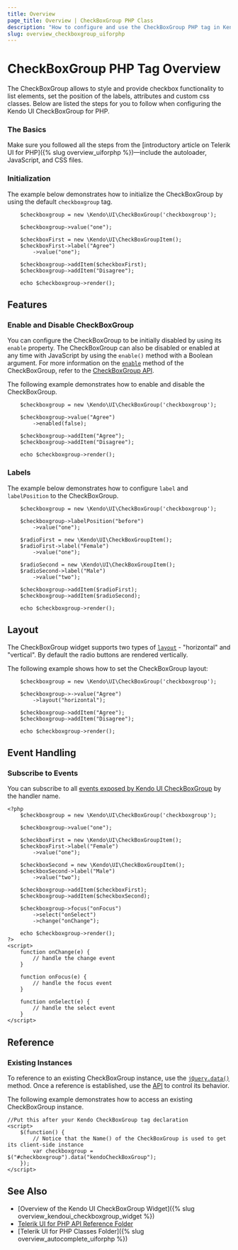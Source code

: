 ```yaml
---
title: Overview
page_title: Overview | CheckBoxGroup PHP Class
description: "How to configure and use the CheckBoxGroup PHP tag in Kendo UI."
slug: overview_checkboxgroup_uiforphp
---
```


# CheckBoxGroup PHP Tag Overview

The CheckBoxGroup allows to style and provide checkbox functionality to list elements, set the position of the labels, attributes and custom css classes. Below are listed the steps for you to follow when configuring the Kendo UI CheckBoxGroup for PHP.

### The Basics

Make sure you followed all the steps from the [introductory article on Telerik UI for PHP]({% slug overview_uiforphp %})&mdash;include the autoloader, JavaScript, and CSS files.

### Initialization

The example below demonstrates how to initialize the CheckBoxGroup by using the default `checkboxgroup` tag.


		$checkboxgroup = new \Kendo\UI\CheckBoxGroup('checkboxgroup');

        $checkboxgroup->value("one");

        $checkboxFirst = new \Kendo\UI\CheckBoxGroupItem();
        $checkboxFirst->label("Agree")
            ->value("one");

        $checkboxgroup->addItem($checkboxFirst);
        $checkboxgroup->addItem("Disagree");

        echo $checkboxgroup->render();

## Features

### Enable and Disable CheckBoxGroup

You can configure the CheckBoxGroup to be initially disabled by using its `enable` property. The CheckBoxGroup can also be disabled or enabled at any time with JavaScript by using the `enable()` method with a Boolean argument. For more information on the [`enable`](/api/javascript/ui/checkboxgroup#methods-enable) method of the CheckBoxGroup, refer to the [CheckBoxGroup API](/api/javascript/ui/checkboxgroup).

The following example demonstrates how to enable and disable the CheckBoxGroup.


		$checkboxgroup = new \Kendo\UI\CheckBoxGroup('checkboxgroup');

        $checkboxgroup->value("Agree")
            ->enabled(false);

        $checkboxgroup->addItem("Agree");
        $checkboxgroup->addItem("Disagree");

        echo $checkboxgroup->render();

### Labels

The example below demonstrates how to configure `label` and `labelPosition` to the CheckBoxGroup.

    	$checkboxgroup = new \Kendo\UI\CheckBoxGroup('checkboxgroup');

        $checkboxgroup->labelPosition("before")
            ->value("one");

        $radioFirst = new \Kendo\UI\CheckBoxGroupItem();
        $radioFirst->label("Female")
            ->value("one");

		$radioSecond = new \Kendo\UI\CheckBoxGroupItem();
		$radioSecond->label("Male")
            ->value("two");

        $checkboxgroup->addItem($radioFirst);
        $checkboxgroup->addItem($radioSecond);

        echo $checkboxgroup->render();

## Layout

The CheckBoxGroup widget supports two types of [`layout`](/api/javascript/ui/checkboxgroup/configuration/layout) - "horizontal" and "vertical". By default the radio buttons are rendered vertically.

The following example shows how to set the CheckBoxGroup layout:

     	$checkboxgroup = new \Kendo\UI\CheckBoxGroup('checkboxgroup');

        $checkboxgroup->->value("Agree")
            ->layout("horizontal");

        $checkboxgroup->addItem("Agree");
        $checkboxgroup->addItem("Disagree");

        echo $checkboxgroup->render();


## Event Handling

### Subscribe to Events

You can subscribe to all [events exposed by Kendo UI CheckBoxGroup](/api/web/checkboxgroup#events) by the handler name.


    <?php
     	$checkboxgroup = new \Kendo\UI\CheckBoxGroup('checkboxgroup');

        $checkboxgroup->value("one");

        $checkboxFirst = new \Kendo\UI\CheckBoxGroupItem();
        $checkboxFirst->label("Female")
            ->value("one");

		$checkboxSecond = new \Kendo\UI\CheckBoxGroupItem();
		$checkboxSecond->label("Male")
            ->value("two");

        $checkboxgroup->addItem($checkboxFirst);
        $checkboxgroup->addItem($checkboxSecond);

        $checkboxgroup->focus("onFocus")
            ->select("onSelect")
            ->change("onChange");

        echo $checkboxgroup->render();
	?>
	<script>
    	function onChange(e) {
			// handle the change event
    	}

    	function onFocus(e) {
    	    // handle the focus event
    	}

    	function onSelect(e) {
    	    // handle the select event
    	}
    </script>
</script>

## Reference

### Existing Instances

To reference to an existing CheckBoxGroup instance, use the [`jQuery.data()`](https://api.jquery.com/jQuery.data/) method. Once a reference is established, use the [API](/api/javascript/ui/checkboxgroup) to control its behavior.

The following example demonstrates how to access an existing CheckBoxGroup instance.

    //Put this after your Kendo CheckBoxGroup tag declaration
    <script>
        $(function() {
            // Notice that the Name() of the CheckBoxGroup is used to get its client-side instance
            var checkboxgroup = $("#checkboxgroup").data("kendoCheckBoxGroup");
        });
    </script>

## See Also

* [Overview of the Kendo UI CheckBoxGroup Widget]({% slug overview_kendoui_checkboxgroup_widget %})
* [Telerik UI for PHP API Reference Folder](/api/php/Kendo/UI/AutoComplete)
* [Telerik UI for PHP Classes Folder]({% slug overview_autocomplete_uiforphp %})
